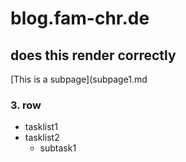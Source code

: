 # blog.fam-chr.de

## does this render correctly

[This is a subpage](subpage1.md

### 3. row

* tasklist1
* tasklist2
    * subtask1
